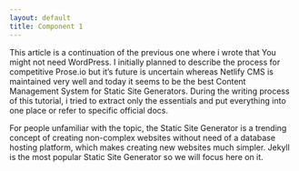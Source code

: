 ```yaml
---
layout: default
title: Component 1
---
```

This article is a continuation of the previous one where i wrote that You might not need WordPress. I initially planned to describe the process for competitive Prose.io but it’s future is uncertain whereas Netlify CMS is maintained very well and today it seems to be the best Content Management System for Static Site Generators. During the writing process of this tutorial, i tried to extract only the essentials and put everything into one place or refer to specific official docs.



For people unfamiliar with the topic, the Static Site Generator is a trending concept of creating non-complex websites without need of a database hosting platform, which makes creating new websites much simpler. Jekyll is the most popular Static Site Generator so we will focus here on it.
